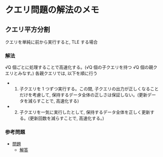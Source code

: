 # クエリ問題の解法のメモ

## クエリ平方分割

クエリを単純に前から実行すると, TLE する場合

### 解法

√Q 個ごとに処理することで高速化する。(√Q 個の子クエリを持つ √Q 個の親クエリとみなす。) 各親クエリでは, 以下を順に行う

- 1. 子クエリを 1 つずつ実行する。この間, 子クエリの出力が正しくなることだけを考慮して, 保持するデータ全体の正しさは保証しない。(更新データを減らすことで, 高速化する)
- 2. 子クエリを一気に実行したとして, 保持するデータ全体を正しく更新する。(更新回数を減らすことで, 高速化する。)

### 参考問題

- [問題](https://atcoder.jp/contests/typical90/tasks/typical90_ce)
  - [解答](../../atcoder/other/typical90/083.cpp)
